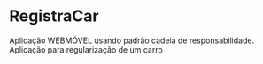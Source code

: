 # RegistraCar
Aplicação WEBMÓVEL usando padrão cadeia de responsabilidade. Aplicação para regularização de um carro
